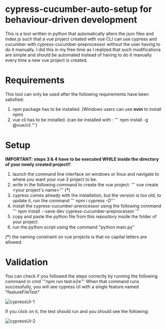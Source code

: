 # cypress-cucumber-auto-setup for behaviour-driven development
This is a tool written in python that automatically alters the json files and index.js such that a vue project created with vue CLI can use cypress and cucumber with cypress-cucumber-preprocessor without the user having to do it manually. I did this in my free time as I realized that such modifications are simple and should be automated instead of having to do it manually every time a new vue project is created.


# Requirements
This tool can only be used after the following requirements have been satisfied:

1. npm package has to be installed. (Windows users can use **nvm** to install npm)
2. vue cli has to be installed. (can be installed with : ''' npm install -g @vue/cli ''')

# Setup
**IMPORTANT: steps 3 & 4 have to be executed WHILE inside the directory of your newly created project!!**

1. launch the command line interface on windows or linux and navigate to where you want your vue 3 project to be.
2. write in the following command to create the vue project: ''' vue create <your project's name>''' (<b>*</b>)
3. cypress comes already with the installation, but the version is too old, to update it, run the command ''' npm i cypress -D'''
4. install the cypress-cucumber-prerocessor using the following command ''' npm install --save-dev cypress-cucumber-preprocessor '''
5. copy and paste the python file from this repository inside the folder of your project.
6. run the python script using the command "python main.py"

(<b>*</b>) the naming constraint on vue projects is that no capital letters are allowed.

# Validation

You can check if you followed the steps correctly by running the following command in cmd '''npm run test:e2e'''
When that command runs successfully, you will see cypress UI with a single feature named "featureFileTest"


![cypressUI-1](https://user-images.githubusercontent.com/43525406/154819216-e041a64d-c478-4402-b070-3614144ec0ea.JPG)


If you click on it, the test should run and you should see the following:

![cypressUI-2](https://user-images.githubusercontent.com/43525406/154819219-095db26e-b006-49aa-9a0a-33674e406d8d.JPG)


